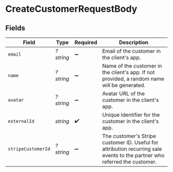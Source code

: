 # CreateCustomerRequestBody


## Fields

| Field                                                                                                                     | Type                                                                                                                      | Required                                                                                                                  | Description                                                                                                               |
| ------------------------------------------------------------------------------------------------------------------------- | ------------------------------------------------------------------------------------------------------------------------- | ------------------------------------------------------------------------------------------------------------------------- | ------------------------------------------------------------------------------------------------------------------------- |
| `email`                                                                                                                   | *?string*                                                                                                                 | :heavy_minus_sign:                                                                                                        | Email of the customer in the client's app.                                                                                |
| `name`                                                                                                                    | *?string*                                                                                                                 | :heavy_minus_sign:                                                                                                        | Name of the customer in the client's app. If not provided, a random name will be generated.                               |
| `avatar`                                                                                                                  | *?string*                                                                                                                 | :heavy_minus_sign:                                                                                                        | Avatar URL of the customer in the client's app.                                                                           |
| `externalId`                                                                                                              | *string*                                                                                                                  | :heavy_check_mark:                                                                                                        | Unique identifier for the customer in the client's app.                                                                   |
| `stripeCustomerId`                                                                                                        | *?string*                                                                                                                 | :heavy_minus_sign:                                                                                                        | The customer's Stripe customer ID. Useful for attribution recurring sale events to the partner who referred the customer. |